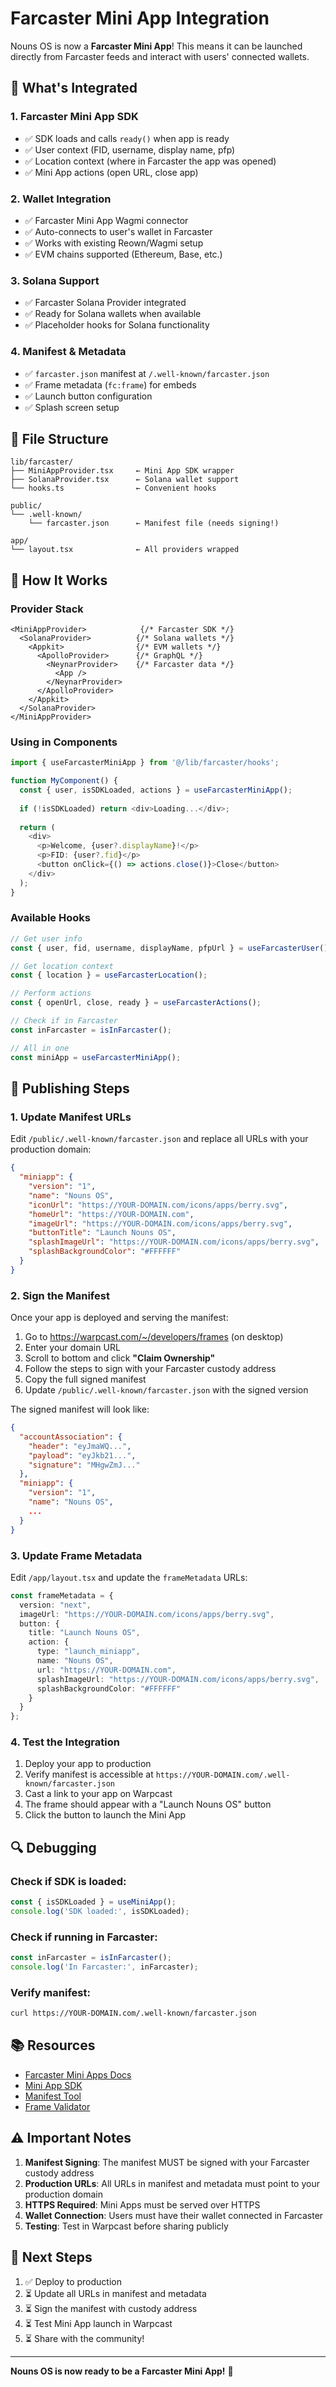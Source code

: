 # Farcaster Mini App Integration

Nouns OS is now a **Farcaster Mini App**! This means it can be launched directly from Farcaster feeds and interact with users' connected wallets.

## 🎉 What's Integrated

### 1. **Farcaster Mini App SDK**
- ✅ SDK loads and calls `ready()` when app is ready
- ✅ User context (FID, username, display name, pfp)
- ✅ Location context (where in Farcaster the app was opened)
- ✅ Mini App actions (open URL, close app)

### 2. **Wallet Integration**
- ✅ Farcaster Mini App Wagmi connector
- ✅ Auto-connects to user's wallet in Farcaster
- ✅ Works with existing Reown/Wagmi setup
- ✅ EVM chains supported (Ethereum, Base, etc.)

### 3. **Solana Support**
- ✅ Farcaster Solana Provider integrated
- ✅ Ready for Solana wallets when available
- ✅ Placeholder hooks for Solana functionality

### 4. **Manifest & Metadata**
- ✅ `farcaster.json` manifest at `/.well-known/farcaster.json`
- ✅ Frame metadata (`fc:frame`) for embeds
- ✅ Launch button configuration
- ✅ Splash screen setup

## 📁 File Structure

```
lib/farcaster/
├── MiniAppProvider.tsx     ← Mini App SDK wrapper
├── SolanaProvider.tsx      ← Solana wallet support
└── hooks.ts                ← Convenient hooks

public/
└── .well-known/
    └── farcaster.json      ← Manifest file (needs signing!)

app/
└── layout.tsx              ← All providers wrapped
```

## 🔧 How It Works

### Provider Stack

```tsx
<MiniAppProvider>            {/* Farcaster SDK */}
  <SolanaProvider>          {/* Solana wallets */}
    <Appkit>                {/* EVM wallets */}
      <ApolloProvider>      {/* GraphQL */}
        <NeynarProvider>    {/* Farcaster data */}
          <App />
        </NeynarProvider>
      </ApolloProvider>
    </Appkit>
  </SolanaProvider>
</MiniAppProvider>
```

### Using in Components

```typescript
import { useFarcasterMiniApp } from '@/lib/farcaster/hooks';

function MyComponent() {
  const { user, isSDKLoaded, actions } = useFarcasterMiniApp();
  
  if (!isSDKLoaded) return <div>Loading...</div>;
  
  return (
    <div>
      <p>Welcome, {user?.displayName}!</p>
      <p>FID: {user?.fid}</p>
      <button onClick={() => actions.close()}>Close</button>
    </div>
  );
}
```

### Available Hooks

```typescript
// Get user info
const { user, fid, username, displayName, pfpUrl } = useFarcasterUser();

// Get location context
const { location } = useFarcasterLocation();

// Perform actions
const { openUrl, close, ready } = useFarcasterActions();

// Check if in Farcaster
const inFarcaster = isInFarcaster();

// All in one
const miniApp = useFarcasterMiniApp();
```

## 🚀 Publishing Steps

### 1. Update Manifest URLs

Edit `/public/.well-known/farcaster.json` and replace all URLs with your production domain:

```json
{
  "miniapp": {
    "version": "1",
    "name": "Nouns OS",
    "iconUrl": "https://YOUR-DOMAIN.com/icons/apps/berry.svg",
    "homeUrl": "https://YOUR-DOMAIN.com",
    "imageUrl": "https://YOUR-DOMAIN.com/icons/apps/berry.svg",
    "buttonTitle": "Launch Nouns OS",
    "splashImageUrl": "https://YOUR-DOMAIN.com/icons/apps/berry.svg",
    "splashBackgroundColor": "#FFFFFF"
  }
}
```

### 2. Sign the Manifest

Once your app is deployed and serving the manifest:

1. Go to https://warpcast.com/~/developers/frames (on desktop)
2. Enter your domain URL
3. Scroll to bottom and click **"Claim Ownership"**
4. Follow the steps to sign with your Farcaster custody address
5. Copy the full signed manifest
6. Update `/public/.well-known/farcaster.json` with the signed version

The signed manifest will look like:

```json
{
  "accountAssociation": {
    "header": "eyJmaWQ...",
    "payload": "eyJkb21...",
    "signature": "MHgwZmJ..."
  },
  "miniapp": {
    "version": "1",
    "name": "Nouns OS",
    ...
  }
}
```

### 3. Update Frame Metadata

Edit `/app/layout.tsx` and update the `frameMetadata` URLs:

```typescript
const frameMetadata = {
  version: "next",
  imageUrl: "https://YOUR-DOMAIN.com/icons/apps/berry.svg",
  button: {
    title: "Launch Nouns OS",
    action: {
      type: "launch_miniapp",
      name: "Nouns OS",
      url: "https://YOUR-DOMAIN.com",
      splashImageUrl: "https://YOUR-DOMAIN.com/icons/apps/berry.svg",
      splashBackgroundColor: "#FFFFFF"
    }
  }
};
```

### 4. Test the Integration

1. Deploy your app to production
2. Verify manifest is accessible at `https://YOUR-DOMAIN.com/.well-known/farcaster.json`
3. Cast a link to your app on Warpcast
4. The frame should appear with a "Launch Nouns OS" button
5. Click the button to launch the Mini App

## 🔍 Debugging

### Check if SDK is loaded:

```typescript
const { isSDKLoaded } = useMiniApp();
console.log('SDK loaded:', isSDKLoaded);
```

### Check if running in Farcaster:

```typescript
const inFarcaster = isInFarcaster();
console.log('In Farcaster:', inFarcaster);
```

### Verify manifest:

```bash
curl https://YOUR-DOMAIN.com/.well-known/farcaster.json
```

## 📚 Resources

- [Farcaster Mini Apps Docs](https://docs.neynar.com/docs/convert-web-app-to-mini-app)
- [Mini App SDK](https://github.com/farcasterxyz/miniapp-sdk)
- [Manifest Tool](https://warpcast.com/~/developers/frames)
- [Frame Validator](https://warpcast.com/~/developers/frames)

## ⚠️ Important Notes

1. **Manifest Signing**: The manifest MUST be signed with your Farcaster custody address
2. **Production URLs**: All URLs in manifest and metadata must point to your production domain
3. **HTTPS Required**: Mini Apps must be served over HTTPS
4. **Wallet Connection**: Users must have their wallet connected in Farcaster
5. **Testing**: Test in Warpcast before sharing publicly

## 🎯 Next Steps

1. ✅ Deploy to production
2. ⏳ Update all URLs in manifest and metadata
3. ⏳ Sign the manifest with custody address
4. ⏳ Test Mini App launch in Warpcast
5. ⏳ Share with the community!

---

**Nouns OS is now ready to be a Farcaster Mini App!** 🎉

